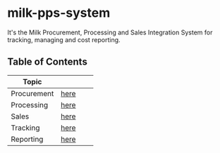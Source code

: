 # milk-pps-system
It's the Milk Procurement, Processing and Sales Integration System for tracking, managing and cost reporting.

## Table of Contents
| Topic       |                               | | |
| ------------| ----------------------------- |-|-|
| Procurement | [here](./Wiki/Procurement.md) | | |
| Processing  | [here](./Wiki/Processing.md)  | | |
| Sales       | [here](./Wiki/Sales.md)       | | |
| Tracking    | [here](./Wiki/Tracking.md)    | | |
| Reporting   | [here](./Wiki/Reporting.md)   | | |